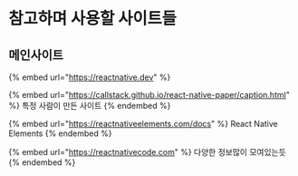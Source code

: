 # 참고하며 사용할 사이트들

## 메인사이트&#x20;

{% embed url="https://reactnative.dev" %}

{% embed url="https://callstack.github.io/react-native-paper/caption.html" %}
특정 사람이 만든 사이트  &#x20;
{% endembed %}

{% embed url="https://reactnativeelements.com/docs" %}
React Native Elements
{% endembed %}

{% embed url="https://reactnativecode.com" %}
다양한 정보많이 모여있는듯  &#x20;
{% endembed %}

